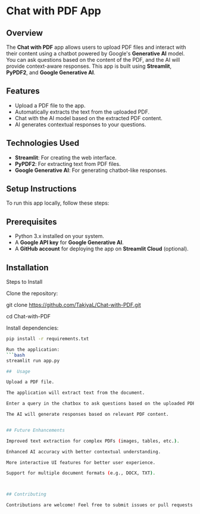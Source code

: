 # Chat with PDF App

## Overview

The **Chat with PDF** app allows users to upload PDF files and interact with their content using a chatbot powered by Google's **Generative AI** model. You can ask questions based on the content of the PDF, and the AI will provide context-aware responses. This app is built using **Streamlit**, **PyPDF2**, and **Google Generative AI**.

## Features

- Upload a PDF file to the app.
- Automatically extracts the text from the uploaded PDF.
- Chat with the AI model based on the extracted PDF content.
- AI generates contextual responses to your questions.

## Technologies Used

- **Streamlit**: For creating the web interface.
- **PyPDF2**: For extracting text from PDF files.
- **Google Generative AI**: For generating chatbot-like responses.

## Setup Instructions

To run this app locally, follow these steps:

## Prerequisites

- Python 3.x installed on your system.
- A **Google API key** for **Google Generative AI**.
- A **GitHub account** for deploying the app on **Streamlit Cloud** (optional).

##  Installation

  Steps to Install

  Clone the repository:

  git clone https://github.com/TakiyaL/Chat-with-PDF.git

  cd Chat-with-PDF


Install dependencies:

 ```bash
 pip install -r requirements.txt

Run the application:
 ```bash
 streamlit run app.py

##  Usage

Upload a PDF file.

The application will extract text from the document.

Enter a query in the chatbox to ask questions based on the uploaded PDF.

The AI will generate responses based on relevant PDF content.


## Future Enhancements

 Improved text extraction for complex PDFs (images, tables, etc.).

 Enhanced AI accuracy with better contextual understanding.

 More interactive UI features for better user experience.

 Support for multiple document formats (e.g., DOCX, TXT).



## Contributing

Contributions are welcome! Feel free to submit issues or pull requests to improve the project.
